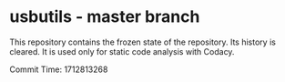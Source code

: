 # usbutils - master branch

This repository contains the frozen state of the repository.
Its history is cleared. It is used only for static code
analysis with Codacy.

Commit Time: 1712813268